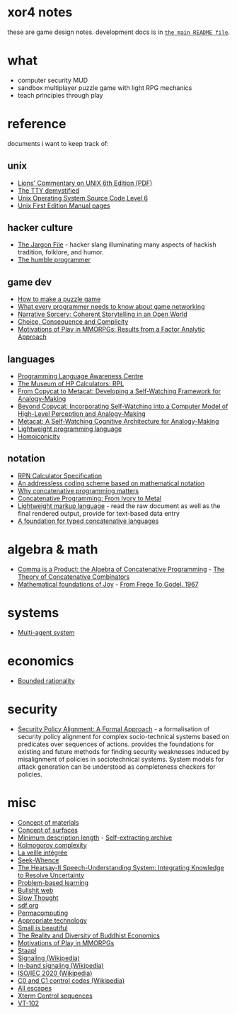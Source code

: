 # xor4 notes 

these are game design notes.
development docs is in [`the main README file`](../README.md). 

# what 

- computer security MUD
- sandbox multiplayer puzzle game with light RPG mechanics
- teach principles through play

# reference

documents i want to keep track of:

## unix
- [Lions' Commentary on UNIX 6th Edition (PDF)](https://cs3210.cc.gatech.edu/r/unix6.pdf)
- [The TTY demystified](http://www.linusakesson.net/programming/tty/)
- [Unix Operating System Source Code Level 6](http://www.v6.cuzuco.com/v6.pdf)
- [Unix First Edition Manual pages](http://man.cat-v.org/unix-1st/)

## hacker culture
- [The Jargon File](http://www.catb.org/~esr/jargon/html/index.html) - hacker slang illuminating many aspects of hackish tradition, folklore, and humor.
- [The humble programmer](http://www.jdl.ac.cn/turing/pdf/p859-dijkstra.pdf) 

## game dev
- [How to make a puzzle game](https://www.rockpapershotgun.com/2015/01/22/how-to-make-a-puzzle-game/)
- [What every programmer needs to know about game networking](https://gafferongames.com/post/what_every_programmer_needs_to_know_about_game_networking/)
- [Narrative Sorcery: Coherent Storytelling in an Open World](https://www.youtube.com/watch?v=HZft_U4Fc-U&t=1557s)
- [Choice, Consequence and Complicity](https://www.youtube.com/watch?v=-FfITxaXeqM&t=1157s)
- [Motivations of Play in MMORPGs: Results from a Factor Analytic Approach ](http://www.nickyee.com/daedalus/motivations.pdf)

## languages
- [Programming Language Awareness Centre](http://www.math.bas.bg/bantchev/place/)
- [The Museum of HP Calculators: RPL](https://www.hpmuseum.org/rpl.htm)
- [From Copycat to Metacat: Developing a Self-Watching Framework for Analogy-Making](https://citeseerx.ist.psu.edu/viewdoc/download?doi=10.1.1.49.8941&rep=rep1&type=pdf)
- [Beyond Copycat: Incorporating Self-Watching into a Computer Model of High-Level Perception and Analogy-Making](http://science.slc.edu/~jmarshall/papers/maics96.pdf)
- [Metacat: A Self-Watching Cognitive Architecture for Analogy-Making](http://science.slc.edu/~jmarshall/papers/cogsci02.pdf)
- [Lightweight programming language](https://en.wikipedia.org/wiki/Lightweight_programming_language)
- [Homoiconicity](https://en.wikipedia.org/wiki/Homoiconicity)

## notation
- [RPN Calculator Specification](http://www.math.bas.bg/bantchev/place/rpn/rpn.spec.html)
- [An addressless coding scheme based on mathematical notation](https://www.massey.ac.nz/~rmclachl/DPACM/121%20-%20addressless%20coding%20scheme.pdf)
- [Why concatenative programming matters](https://evincarofautumn.blogspot.com/2012/02/why-concatenative-programming-matters.html)
- [Concatenative Programming: From Ivory to Metal](https://web.stanford.edu/class/ee380/Abstracts/171115-slides.pdf)
- [Lightweight markup language](https://en.wikipedia.org/wiki/Lightweight_markup_language) - read the raw document as well as the final rendered output, provide for text-based data entry
- [A foundation for typed concatenative languages](https://www2.ccs.neu.edu/racket/pubs/dissertation-kleffner.pdf)

# algebra & math
- [Comma is a Product: the Algebra of Concatenative Programming](https://suhr.github.io/papers/calg.html)
- [The Theory of Concatenative Combinators](http://nsl.com/misc/papers/The%20Theory%20of%20Concatenative%20Combinators.htm)
- [Mathematical foundations of Joy](http://www.kevinalbrecht.com/code/joy-mirror/j02maf.html)
- [From Frege To Godel. 1967](https://web.archive.org/web/20070717222735/http://www.andrew.cmu.edu:80/user/cebrown/notes/vonHeijenoort.html)

# systems
- [Multi-agent system](https://en.wikipedia.org/wiki/Multi-agent_system)

# economics
- [Bounded rationality](https://en.wikipedia.org/wiki/Bounded_rationality)

# security
- [Security Policy Alignment: A Formal Approach](http://isg.rhul.ac.uk/dusko/papers/1208-IEEE.pdf) -  a formalisation of security policy alignment for complex socio-technical systems based on predicates over sequences of actions. provides the foundations for existing and future methods for finding security weaknesses induced by misalignment of policies in sociotechnical systems. System models for attack generation can be understood as completeness checkers for policies. 

# misc
- [Concept of materials](https://simplifier.neocities.org/materials.html)
- [Concept of surfaces](https://simplifier.neocities.org/surfaces.html)
- [Minimum description length](https://en.wikipedia.org/wiki/Minimum_description_length)
- [Self-extracting archive](https://en.wikipedia.org/wiki/Self-extracting_archive)
- [Kolmogorov complexity](https://en.wikipedia.org/wiki/Kolmogorov_complexity)
- [La veille intégrée](http://www.21siecle.quebec/wp-content/uploads/Cartier_veille.pdf)
- [Seek-Whence](https://cogsci.indiana.edu/pub/seek-whence.pdf)
- [The Hearsay-II Speech-Understanding System: Integrating Knowledge to Resolve Uncertainty](https://www.cs.uni.edu/~wallingf/teaching/162/readings/hearsay-ii.pdf)
- [Problem-based learning](https://en.wikipedia.org/wiki/Problem-based_learning)
- [Bullshit web](https://pxlnv.com/blog/bullshit-web/)
- [Slow Thought](https://aeon.co/essays/take-your-time-the-seven-pillars-of-a-slow-thought-manifesto)
- [sdf.org](https://sdf.org/)
- [Permacomputing](http://viznut.fi/texts-en/permacomputing.html)
- [Appropriate technology](https://en.wikipedia.org/wiki/Appropriate_technology)
- [Small is beautiful](https://web.archive.org/web/20141014171926/http://www.ditext.com/schumacher/small/small.html)
- [The Reality and Diversity of Buddhist Economics](http://technologygovernance.eu/files/main//2016080312130303.pdf)
- [Motivations of Play in MMORPGs](http://www.nickyee.com/daedalus/motivations.pdf)
- [Staapl](http://zwizwa.be/staapl/staapl.html)
- [Signaling (Wikipedia)](https://en.wikipedia.org/wiki/Signaling_(telecommunications))
- [In-band signaling (Wikipedia)](https://en.wikipedia.org/wiki/In-band_signaling)
- [ISO/IEC 2020 (Wikipedia)](https://en.wikipedia.org/wiki/ISO/IEC_2022)
- [C0 and C1 control codes (Wikipedia)](https://en.wikipedia.org/wiki/C0_and_C1_control_codes)
- [All escapes](http://bjh21.me.uk/all-escapes/all-escapes.txt)
- [Xterm Control sequences ](https://invisible-island.net/xterm/ctlseqs/ctlseqs.html)
- [VT-102](https://vt100.net/docs/vt102-ug/)
